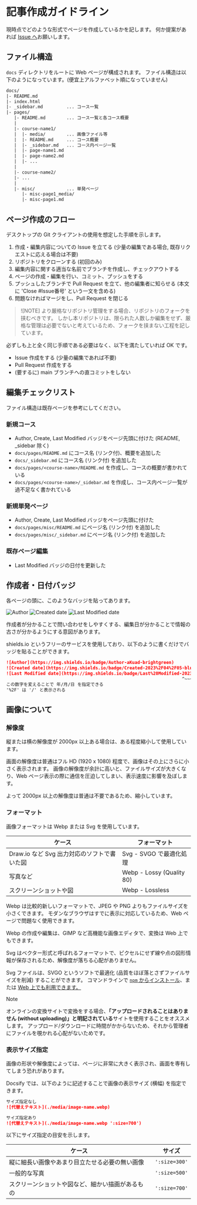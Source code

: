 # 記事作成ガイドライン

現時点でどのような形式でページを作成しているかを記します。
何か提案があれば [Issue へ](https://github.com/GikenDev/sohgiken-docs/issues/new/choose)お願いします。

## ファイル構造

`docs` ディレクトリをルートに Web ページが構成されます。
ファイル構造は以下のようになっています。(便宜上アルファベット順になっていません)

```txt
docs/
|- README.md
|- index.html
|- _sidebar.md         ... コース一覧
|- pages/
   |- README.md        ... コース一覧と各コース概要
   |
   |- course-name1/
   |  |- media/        ... 画像ファイル等
   |  |- README.md     ... コース概要
   |  |- _sidebar.md   ... コース内ページ一覧
   |  |- page-name1.md
   |  |- page-name2.md
   |  |- ...
   |
   |- course-name2/
   |- ...
   |
   |- misc/            ... 単発ページ
      |- misc-page1_media/
      |- misc-page1.md
```

## ページ作成のフロー

デスクトップの Git クライアントの使用を想定した手順を示します。

1. 作成・編集内容についての Issue を立てる (少量の編集である場合, 既存リクエストに応える場合は不要)
2. リポジトリをクローンする (初回のみ)
3. 編集内容に関する適当な名前でブランチを作成し、チェックアウトする
4. ページの作成・編集を行い、コミット、プッシュをする
5. プッシュしたブランチで Pull Request を立て、他の編集者に知らせる (本文に 'Close #Issue番号' という一文を含める)
6. 問題なければマージをし、Pull Request を閉じる

> ![NOTE]
> より厳格なリポジトリ管理をする場合、リポジトリのフォークを挟むべきです。
> しかし本リポジトリは、限られた人数しか編集をせず、厳格な管理は必要でないと考えているため、フォークを挟まない工程を記しています。

必ずしも上と全く同じ手順である必要はなく、以下を満たしていれば OK です。

* Issue 作成をする (少量の編集であれば不要)
* Pull Request 作成をする
* (要するに) main ブランチへの直コミットをしない

## 編集チェックリスト

ファイル構造は既存ページを参考にしてください。

### 新規コース

* Author, Create, Last Modified バッジをページ先頭に付けた (README, _sidebar 除く)
* `docs/pages/README.md` にコース名 (リンク付)、概要を追加した
* `docs/_sidebar.md` にコース名 (リンク付) を追加した
* `docs/pages/<course-name>/README.md` を作成し、コースの概要が書かれている
* `docs/pages/<course-name>/_sidebar.md` を作成し、コース内ページ一覧が過不足なく書かれている

### 新規単発ページ

* Author, Create, Last Modified バッジをページ先頭に付けた
* `docs/pages/misc/README.md` にページ名 (リンク付) を追加した
* `docs/pages/misc/_sidebar.md` にページ名 (リンク付) を追加した

### 既存ページ編集

* Last Modified バッジの日付を更新した

## 作成者・日付バッジ

各ページの頭に、このようなバッジを貼ってあります。

![Author](https://img.shields.io/badge/Author-aKuad-brightgreen)
![Created date](https://img.shields.io/badge/Created-2023%2F04%2F05-blue)
![Last Modified date](https://img.shields.io/badge/Last%20Modified-2023%2F04%2F05-blue)

作成者が分かることで問い合わせをしやすくする、編集日が分かることで情報の古さが分かるようにする意図があります。

shields\.io というフリーのサービスを使用しており、以下のように書くだけでバッジを貼ることができます。

```md
![Author](https://img.shields.io/badge/Author-aKuad-brightgreen)
![Created date](https://img.shields.io/badge/Created-2023%2F04%2F05-blue)
![Last Modified date](https://img.shields.io/badge/Last%20Modified-2023%2F04%2F05-blue)
                                                                   ^~~~   ^~   ^~
この数字を変えることで 年/月/日 を指定できる
'%2F' は '/' と表示される
```

## 画像について

### 解像度

縦または横の解像度が 2000px 以上ある場合は、ある程度縮小して使用しています。

画面の解像度は普通はフル HD (1920 x 1080) 程度で、画像はその上にさらに小さく表示されます。
画像の解像度が余計に高いと、ファイルサイズが大きくなり、Web ページ表示の際に通信を圧迫してしまい、表示速度に影響を及ぼします。

よって 2000px 以上の解像度は普通は不要であるため、縮小しています。

### フォーマット

画像フォーマットは Webp または Svg を使用しています。

| ケース | フォーマット |
| --- | --- |
| Draw\.io など Svg 出力対応のソフトで書いた図 | Svg - SVGO で最適化処理 |
| 写真など | Webp - Lossy (Quality 80) |
| スクリーンショットや図 | Webp - Lossless |

Webp は比較的新しいフォーマットで、JPEG や PNG よりもファイルサイズを小さくできます。
モダンなブラウザはすでに表示に対応しているため、Web ページで問題なく使用できます。

Webp の作成や編集は、GIMP など高機能な画像エディタで、変換は Web 上でもできます。

Svg はベクター形式と呼ばれるフォーマットで、ピクセルにせず線や点の図形情報が保存されるため、解像度が落ちる心配がありません。

Svg ファイルは、SVGO というソフトで最適化 (品質をほぼ落とさずファイルサイズを削減) することができます。
コマンドラインで [`npm` からインストール](https://github.com/svg/svgo#installation)、または [Web 上でも利用できます。](https://svgomg.net/)

> [!NOTE]
> オンラインの変換サイトで変換をする場合、**「アップロードされることはありません (without uploading)」と明記されている**サイトを使用することをオススメします。
> アップロード/ダウンロードに時間がかからないため、それから管理者にファイルを覗かれる心配がないためです。

### 表示サイズ指定

画像の形状や解像度によっては、ページに非常に大きく表示され、画面を専有してしまう恐れがあります。

Docsify では、以下のように記述することで画像の表示サイズ (横幅) を指定できます。

```md
サイズ指定なし
![代替えテキスト](./media/image-name.webp)

サイズ指定あり
![代替えテキスト](./media/image-name.webp ':size=700')
```

以下にサイズ指定の目安を示します。

| ケース | サイズ |
| --- | --- |
| 縦に細長い画像やあまり目立たせる必要の無い画像 | `':size=300'` |
| 一般的な写真 | `':size=500'` |
| スクリーンショットや図など、細かい描画があるもの | `':size=700'` |
